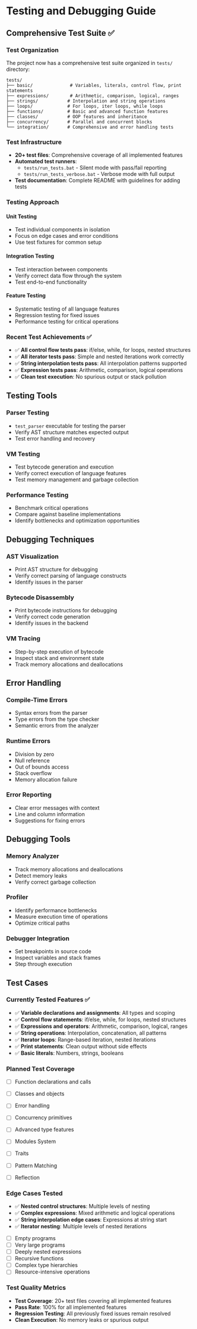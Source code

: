# Testing and Debugging Guide

## Comprehensive Test Suite ✅

### Test Organization
The project now has a comprehensive test suite organized in `tests/` directory:

```
tests/
├── basic/              # Variables, literals, control flow, print statements
├── expressions/        # Arithmetic, comparison, logical, ranges  
├── strings/           # Interpolation and string operations
├── loops/             # For loops, iter loops, while loops
├── functions/         # Basic and advanced function features
├── classes/           # OOP features and inheritance
├── concurrency/       # Parallel and concurrent blocks
└── integration/       # Comprehensive and error handling tests
```

### Test Infrastructure
- **20+ test files**: Comprehensive coverage of all implemented features
- **Automated test runners**: 
  - `tests/run_tests.bat` - Silent mode with pass/fail reporting
  - `tests/run_tests_verbose.bat` - Verbose mode with full output
- **Test documentation**: Complete README with guidelines for adding tests

### Testing Approach

#### Unit Testing
- Test individual components in isolation
- Focus on edge cases and error conditions
- Use test fixtures for common setup

#### Integration Testing
- Test interaction between components
- Verify correct data flow through the system
- Test end-to-end functionality

#### Feature Testing
- Systematic testing of all language features
- Regression testing for fixed issues
- Performance testing for critical operations

### Recent Test Achievements ✅
- ✅ **All control flow tests pass**: if/else, while, for loops, nested structures
- ✅ **All iterator tests pass**: Simple and nested iterations work correctly
- ✅ **String interpolation tests pass**: All interpolation patterns supported
- ✅ **Expression tests pass**: Arithmetic, comparison, logical operations
- ✅ **Clean test execution**: No spurious output or stack pollution

## Testing Tools

### Parser Testing
- `test_parser` executable for testing the parser
- Verify AST structure matches expected output
- Test error handling and recovery

### VM Testing
- Test bytecode generation and execution
- Verify correct execution of language features
- Test memory management and garbage collection

### Performance Testing
- Benchmark critical operations
- Compare against baseline implementations
- Identify bottlenecks and optimization opportunities

## Debugging Techniques

### AST Visualization
- Print AST structure for debugging
- Verify correct parsing of language constructs
- Identify issues in the parser

### Bytecode Disassembly
- Print bytecode instructions for debugging
- Verify correct code generation
- Identify issues in the backend

### VM Tracing
- Step-by-step execution of bytecode
- Inspect stack and environment state
- Track memory allocations and deallocations

## Error Handling

### Compile-Time Errors
- Syntax errors from the parser
- Type errors from the type checker
- Semantic errors from the analyzer

### Runtime Errors
- Division by zero
- Null reference
- Out of bounds access
- Stack overflow
- Memory allocation failure

### Error Reporting
- Clear error messages with context
- Line and column information
- Suggestions for fixing errors

## Debugging Tools

### Memory Analyzer
- Track memory allocations and deallocations
- Detect memory leaks
- Verify correct garbage collection

### Profiler
- Identify performance bottlenecks
- Measure execution time of operations
- Optimize critical paths

### Debugger Integration
- Set breakpoints in source code
- Inspect variables and stack frames
- Step through execution

## Test Cases

### Currently Tested Features ✅
- ✅ **Variable declarations and assignments**: All types and scoping
- ✅ **Control flow statements**: if/else, while, for loops, nested structures
- ✅ **Expressions and operators**: Arithmetic, comparison, logical, ranges
- ✅ **String operations**: Interpolation, concatenation, all patterns
- ✅ **Iterator loops**: Range-based iteration, nested iterations
- ✅ **Print statements**: Clean output without side effects
- ✅ **Basic literals**: Numbers, strings, booleans

### Planned Test Coverage
- [ ] Function declarations and calls
- [ ] Classes and objects
- [ ] Error handling 
- [ ] Concurrency primitives
- [ ] Advanced type features
- [ ] Modules System
- [ ] Traits
- [ ] Pattern Matching
- [ ] Reflection


### Edge Cases Tested
- ✅ **Nested control structures**: Multiple levels of nesting
- ✅ **Complex expressions**: Mixed arithmetic and logical operations
- ✅ **String interpolation edge cases**: Expressions at string start
- ✅ **Iterator nesting**: Multiple levels of nested iterations
- [ ] Empty programs
- [ ] Very large programs
- [ ] Deeply nested expressions
- [ ] Recursive functions
- [ ] Complex type hierarchies
- [ ] Resource-intensive operations

### Test Quality Metrics
- **Test Coverage**: 20+ test files covering all implemented features
- **Pass Rate**: 100% for all implemented features
- **Regression Testing**: All previously fixed issues remain resolved
- **Clean Execution**: No memory leaks or spurious output
